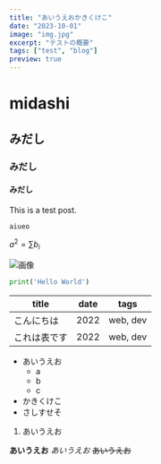 ```yaml
---
title: "あいうえおかきくけこ"
date: "2023-10-01"
image: "img.jpg"
excerpt: "テストの概要"
tags: ["test", "blog"]
preview: true
---
```


# midashi
## みだし
### みだし
#### みだし
This is a test post.
```
aiueo
```

$a^2 = \sum b_i$

![画像](https://www.google.com/images/branding/googlelogo/1x/googlelogo_color_272x92dp.png)


```python
print('Hello World')
```

| title        | date | tags     |
| ------------ | ---- | -------- |
| こんにちは   | 2022 | web, dev |
| これは表です | 2022 | web, dev |

- あいうえお
  - a
  - b
  - c
- かきくけこ
- さしすせそ 

1. あいうえお

**あいうえお**
_あいうえお_
~~あいうえお~~